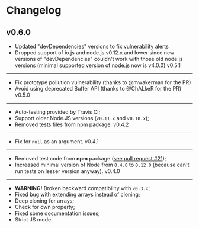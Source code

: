 Changelog
=========
v0.6.0
------
- Updated "devDependencies" versions to fix vulnerability alerts
- Dropped support of io.js and node.js v0.12.x and lower since new versions of
  "devDependencies" couldn't work with those old node.js versions
  (minimal supported version of node.js now is v4.0.0)
v0.5.1
------
- Fix prototype pollution vulnerability (thanks to @mwakerman for the PR)
- Avoid using deprecated Buffer API (thanks to @ChALkeR for the PR)
v0.5.0
------
- Auto-testing provided by Travis CI;
- Support older Node.JS versions (`v0.11.x` and `v0.10.x`);
- Removed tests files from npm package.
v0.4.2
------
- Fix for `null` as an argument.
v0.4.1
------
- Removed test code from <b>npm</b> package
  ([see pull request #21](https://github.com/unclechu/node-deep-extend/pull/21));
- Increased minimal version of Node from `0.4.0` to `0.12.0`
  (because can't run tests on lesser version anyway).
v0.4.0
------
- **WARNING!** Broken backward compatibility with `v0.3.x`;
- Fixed bug with extending arrays instead of cloning;
- Deep cloning for arrays;
- Check for own property;
- Fixed some documentation issues;
- Strict JS mode.
